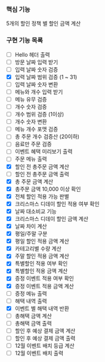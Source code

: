 ### 핵심 기능
5개의 할인 정책 별 할인 금액 계산

### 구현 기능 목록
- [ ] Hello 헤더 출력
- [ ] 방문 날짜 입력 받기
- [ ] 입력 날짜 숫자 검증
- [x] 입력 날짜 범위 검증 (1 ~ 31)
- [ ] 입력 날짜 숫자 변환
- [ ] 메뉴와 개수 입력 받기
- [ ] 메뉴 유무 검증
- [ ] 개수 숫자 검증 
- [ ] 개수 범위 검증 (1이상)
- [ ] 개수 숫자 변환
- [ ] 메뉴 개수 포맷 검증
- [ ] 총 주문 개수 검증산 (20이하)
- [ ] 음료만 주문 검증
- [ ] 이벤트 혜택 미리보기 출력
- [ ] 주문 메뉴 출력
- [x] 할인 전 총주문 금액 계산
- [ ] 할인 전 총주문 금액 출력
- [x] 총 주문 금액 계산
- [x] 총주문 금액 10,000 이상 확인
- [x] 전체 할인 적용 가능 판별
- [x] 크리스마스 디데이 할인 적용 여부 확인
- [x] 날짜 대소비교 기능
- [x] 크리스마스 디데이 할인 금액 계산
- [x] 날짜 차이 계산
- [x] 평일/주말 구분
- [x] 평일 할인 적용 금액 계산
- [x] 카테고리별 수량 계산
- [x] 주말 할인 적용 금액 계산
- [x] 특별할인 적용 여부 확인
- [x] 특별할인 적용 금액 계산
- [x] 증정 이벤트 적용 여부 확인
- [x] 증정 이벤트 적용 금액 계산
- [ ] 증정 메뉴 출력
- [ ] 해택 내역 출력
- [x] 이벤트 별 해택 내역 반환
- [ ] 총해택 금액 계산
- [ ] 총해택 금액 출력
- [ ] 할인 후 예상 결제 금액 계산
- [ ] 할인 후 예상 결제 금액 출력
- [ ] 12월 이벤트 배치 등급 계산
- [ ] 12월 이벤트 배치 출력